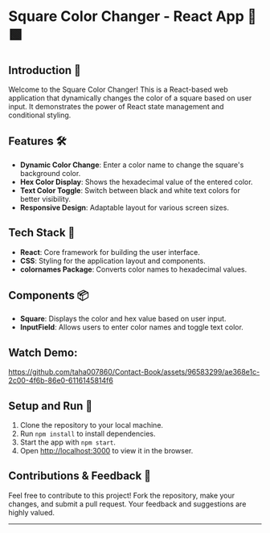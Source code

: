 # Square Color Changer - React App 🎨🟩

## Introduction 🌟
Welcome to the Square Color Changer! This is a React-based web application that dynamically changes the color of a square based on user input. It demonstrates the power of React state management and conditional styling.

## Features 🛠️
- **Dynamic Color Change**: Enter a color name to change the square's background color.
- **Hex Color Display**: Shows the hexadecimal value of the entered color.
- **Text Color Toggle**: Switch between black and white text colors for better visibility.
- **Responsive Design**: Adaptable layout for various screen sizes.

## Tech Stack 🧰
- **React**: Core framework for building the user interface.
- **CSS**: Styling for the application layout and components.
- **colornames Package**: Converts color names to hexadecimal values.

## Components 📦
- **Square**: Displays the color and hex value based on user input.
- **InputField**: Allows users to enter color names and toggle text color.

## Watch Demo:
https://github.com/taha007860/Contact-Book/assets/96583299/ae368e1c-2c00-4f6b-86e0-6116145814f6

## Setup and Run 🚀
1. Clone the repository to your local machine.
2. Run `npm install` to install dependencies.
3. Start the app with `npm start`.
4. Open [http://localhost:3000](http://localhost:3000) to view it in the browser.

## Contributions & Feedback 🤝
Feel free to contribute to this project! Fork the repository, make your changes, and submit a pull request. Your feedback and suggestions are highly valued.

---
